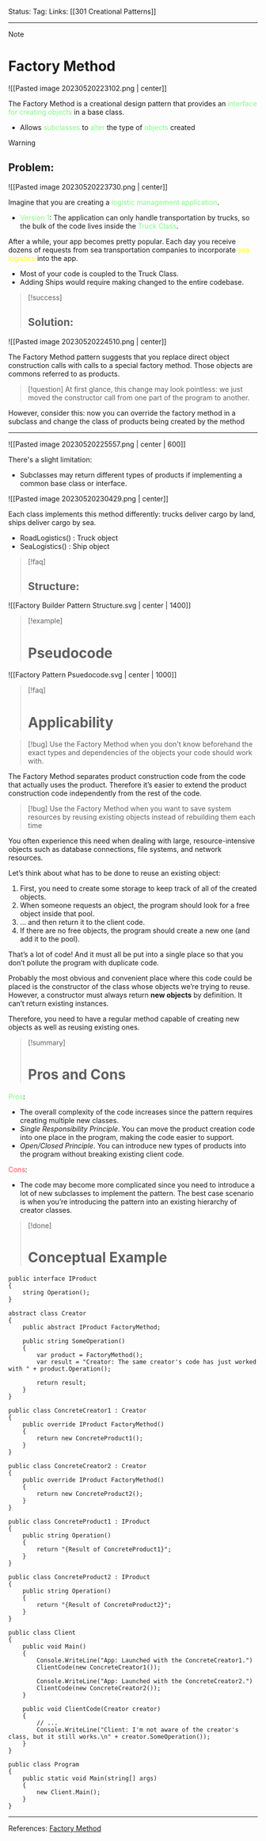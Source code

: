 Status: 
Tag:
Links: [[301 Creational Patterns]]

---
> [!note] 
>  # Factory Method

![[Pasted image 20230520223102.png | center]]

The Factory Method is a creational design pattern that provides an <span style="color:#81fd83">interface for creating objects</span> in a base class.

- Allows <span style="color:#81fd83">subclasses</span> to <span style="color:#81fd83">alter</span> the type of <span style="color:#81fd83">objects</span> created

> [!warning] 
> ## Problem: 

![[Pasted image 20230520223730.png | center]]

Imagine that you are creating a <span style="color:#81fd83">logistic management application</span>.

- <span style="color:#81fd83">Version 1</span>: The application can only handle transportation by trucks, so the bulk of the code lives inside the <span style="color:#81fd83">Truck Class</span>.

After a while, your app becomes pretty popular. Each day you receive dozens of requests from sea transportation companies to incorporate <span style="color:#ffff00">sea logistics</span> into the app.

- Most of your code is coupled to the Truck Class. 
- Adding Ships would require making changed to the entire codebase.


> [!success] 
> ## Solution: 

![[Pasted image 20230520224510.png | center]]

The Factory Method pattern suggests that you replace direct object construction calls with calls to a special factory method. Those objects are commons referred to as products.

> [!question] 
>  At first glance, this change may look pointless: we just moved the constructor call from one part of the program to another. 

However, consider this: now you can override the factory method in a subclass and change the class of products being created by the method

---

![[Pasted image 20230520225557.png | center | 600]]

There's a slight limitation:

- Subclasses may return different types of products if implementing a common base class or interface.

![[Pasted image 20230520230429.png | center]]


Each class implements this method differently: trucks deliver cargo by land, ships deliver cargo by sea. 

- RoadLogistics() : Truck object
- SeaLogistics() : Ship object 


> [!faq] 
> ## Structure: 


![[Factory Builder Pattern Structure.svg | center | 1400]]


> [!example] 
> # Pseudocode 


![[Factory Pattern Psuedocode.svg | center | 1000]]



> [!faq] 
> # Applicability 

> [!bug] 
>  Use the Factory Method when you don't know beforehand the exact types and dependencies of the objects your code should work with.

The Factory Method separates product construction code from the code that actually uses the product. Therefore it’s easier to extend the product construction code independently from the rest of the code.


> [!bug] 
>  Use the Factory Method when you want to save system resources by reusing existing objects instead of rebuilding them each time

You often experience this need when dealing with large, resource-intensive objects such as database connections, file systems, and network resources.

Let’s think about what has to be done to reuse an existing object:

1. First, you need to create some storage to keep track of all of the created objects.
2. When someone requests an object, the program should look for a free object inside that pool.
3. ... and then return it to the client code.
4. If there are no free objects, the program should create a new one (and add it to the pool).

That’s a lot of code! And it must all be put into a single place so that you don’t pollute the program with duplicate code.

Probably the most obvious and convenient place where this code could be placed is the constructor of the class whose objects we’re trying to reuse. However, a constructor must always return **new objects** by definition. It can’t return existing instances.

Therefore, you need to have a regular method capable of creating new objects as well as reusing existing ones.


> [!summary] 
> # Pros and Cons 

<span style="color:#81fd83">Pros</span>:

- The overall complexity of the code increases since the pattern requires creating multiple new classes.
- _Single Responsibility Principle_. You can move the product creation code into one place in the program, making the code easier to support.
- _Open/Closed Principle_. You can introduce new types of products into the program without breaking existing client code.
  
<span style="color:#ff4d4d">Cons</span>:

- The code may become more complicated since you need to introduce a lot of new subclasses to implement the pattern. The best case scenario is when you’re introducing the pattern into an existing hierarchy of creator classes.


> [!done] 
> # Conceptual Example 


``` run-csharp
public interface IProduct
{
	string Operation();
}
```


``` run-csharp 
abstract class Creator
{
	public abstract IProduct FactoryMethod;
	
	public string SomeOperation()
	{
		var product = FactoryMethod();
		var result = "Creator: The same creator's code has just worked with " + product.Operation();
		
		return result;
	}
}
```


``` run-csharp
public class ConcreteCreator1 : Creator
{
	public override IProduct FactoryMethod()
	{
		return new ConcreteProduct1();
	}
}
```


``` run-csharp
public class ConcreteCreator2 : Creator
{
	public override IProduct FactoryMethod()
	{
		return new ConcreteProduct2();
	}
}
```


``` run-csharp
public class ConcreteProduct1 : IProduct
{
	public string Operation()
	{
		return "{Result of ConcreteProduct1}";
	}
}
```


``` run-csharp
public class ConcreteProduct2 : IProduct
{
	public string Operation()
	{
		return "{Result of ConcreteProduct2}";
	}
}
```


``` run-csharp
public class Client
{
	public void Main()
	{
		Console.WriteLine("App: Launched with the ConcreteCreator1.")
		ClientCode(new ConcreteCreator1());
		
		Console.WriteLine("App: Launched with the ConcreteCreator2.")
		ClientCode(new ConcreteCreator2());
	}
	
	public void ClientCode(Creator creator)
	{
		// ...
		Console.WriteLine("Client: I'm not aware of the creator's class, but it still works.\n" + creator.SomeOperation());
	}
}
```


``` run-csharp
public class Program
{
	public static void Main(string[] args)
	{
		new Client.Main();
	}
}
```

---
References: [Factory Method](https://refactoring.guru/design-patterns/factory-method)